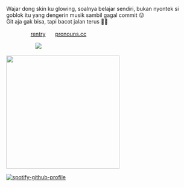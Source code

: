
 Wajar dong skin ku glowing, soalnya belajar sendiri, bukan nyontek si goblok itu yang dengerin musik sambil gagal commit 😜  
 Git aja gak bisa, tapi bacot jalan terus 🤭✨



ㅤㅤㅤㅤㅤ[rentry](https://rentry.co/marner-16)ㅤㅤ[pronouns.cc](https://pronouns.cc/@lustangel)

ㅤㅤㅤㅤㅤㅤ![](https://komarev.com/ghpvc/?username=lustangel&label=pooks&color=1C1D22)

<img src="https://github.com/user-attachments/assets/a950982f-6e82-4b15-9395-691e70967169" width="300">

[![spotify-github-profile](https://spotify-github-profile.kittinanx.com/api/view?uid=31zbblnlr2w65oeixrz3ikwwf7xq&cover_image=true&theme=novatorem&show_offline=false&background_color=121212&interchange=true&bar_color=53b14f&bar_color_cover=true)](https://github.com/kittinan/spotify-github-profile)
